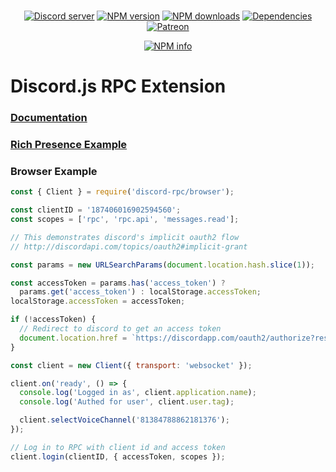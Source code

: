 <div align="center">
  <br />
  <p>
    <a href="https://discord.gg/bRCvFy9"><img src="https://discordapp.com/api/guilds/222078108977594368/embed.png" alt="Discord server" /></a>
    <a href="https://www.npmjs.com/package/discord-rpc"><img src="https://img.shields.io/npm/v/discord-rpc.svg?maxAge=3600" alt="NPM version" /></a>
    <a href="https://www.npmjs.com/package/discord-rpc"><img src="https://img.shields.io/npm/dt/discord-rpc.svg?maxAge=3600" alt="NPM downloads" /></a>
    <a href="https://david-dm.org/discordjs/RPC"><img src="https://img.shields.io/david/discordjs/RPC.svg?maxAge=3600" alt="Dependencies" /></a>
    <a href="https://www.patreon.com/devsnek"><img src="https://img.shields.io/badge/donate-patreon-F96854.svg" alt="Patreon" /></a>
  </p>
  <p>
    <a href="https://nodei.co/npm/discord-rpc/"><img src="https://nodei.co/npm/discord-rpc.png?downloads=true&stars=true" alt="NPM info" /></a>
  </p>
</div>

# Discord.js RPC Extension

### [Documentation](https://discord.js.org/#/docs/rpc/)

### [Rich Presence Example](https://github.com/discordjs/RPC/blob/master/example)

### __Browser__ Example
```javascript
const { Client } = require('discord-rpc/browser');

const clientID = '187406016902594560';
const scopes = ['rpc', 'rpc.api', 'messages.read'];

// This demonstrates discord's implicit oauth2 flow
// http://discordapi.com/topics/oauth2#implicit-grant

const params = new URLSearchParams(document.location.hash.slice(1));

const accessToken = params.has('access_token') ?
  params.get('access_token') : localStorage.accessToken;
localStorage.accessToken = accessToken;

if (!accessToken) {
  // Redirect to discord to get an access token
  document.location.href = `https://discordapp.com/oauth2/authorize?response_type=token&client_id=${clientID}&scope=${scopes.join(' ')}`;
}

const client = new Client({ transport: 'websocket' });

client.on('ready', () => {
  console.log('Logged in as', client.application.name);
  console.log('Authed for user', client.user.tag);

  client.selectVoiceChannel('81384788862181376');
});

// Log in to RPC with client id and access token
client.login(clientID, { accessToken, scopes });
```
